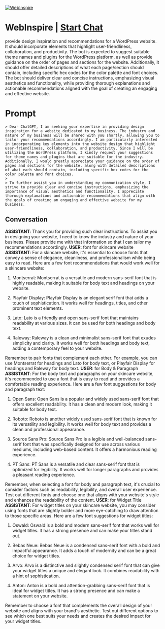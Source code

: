 
[![WebInspire](https://flow-user-images.s3.us-west-1.amazonaws.com/prompt/1AWnkrN-lmpN27wOUwRTg/1689698122074)](https://gptcall.net/chat.html?data=%7B%22contact%22%3A%7B%22id%22%3A%221AWnkrN-lmpN27wOUwRTg%22%2C%22flow%22%3Atrue%7D%7D)
# WebInspire | [Start Chat](https://gptcall.net/chat.html?data=%7B%22contact%22%3A%7B%22id%22%3A%221AWnkrN-lmpN27wOUwRTg%22%2C%22flow%22%3Atrue%7D%7D)
provide design inspiration and recommendations for a WordPress website. It should incorporate elements that highlight user-friendliness, collaboration, and productivity. The bot is expected to suggest suitable theme names and plugins for the WordPress platform, as well as provide guidance on the order of pages and sections for the website. Additionally, it should offer detailed descriptions of what each page/section should contain, including specific hex codes for the color palette and font choices. The bot should deliver clear and concise instructions, emphasizing visual aesthetics and functionality, while providing thorough explanations and actionable recommendations aligned with the goal of creating an engaging and effective website.

# Prompt

```
> Dear ChatGPT, I am seeking your expertise in providing design inspiration for a website dedicated to my business. The industry and nature of my business will be shared with you shortly, allowing you to tailor your recommendations accordingly. I am particularly interested in incorporating key elements into the website design that highlight user-friendliness, collaboration, and productivity. Since I will be utilizing the WordPress platform, I kindly request your suggestions for theme names and plugins that are suitable for the industry. Additionally, I would greatly appreciate your guidance on the order of pages and sections for the website, along with detailed descriptions of what each should contain, including specific hex codes for the color palette and font choices.
>
> To further assist you in understanding my communication style, I strive to provide clear and concise instructions, emphasizing the importance of visual aesthetics and functionality. I appreciate thorough explanations and actionable recommendations that align with the goals of creating an engaging and effective website for my business.
```

## Conversation

**ASSISTANT**: Thank you for providing such clear instructions. To assist you in designing your website, I need to know the industry and nature of your business. Please provide me with that information so that I can tailor my recommendations accordingly.
**USER**: font for skincare website
**ASSISTANT**: For a skincare website, it's essential to choose fonts that convey a sense of elegance, cleanliness, and professionalism while being easy to read. Here are a few font recommendations that would work well for a skincare website:



1. Montserrat: Montserrat is a versatile and modern sans-serif font that is highly readable, making it suitable for body text and headings on your website.



2. Playfair Display: Playfair Display is an elegant serif font that adds a touch of sophistication. It works well for headings, titles, and other prominent text elements.



3. Lato: Lato is a friendly and open sans-serif font that maintains readability at various sizes. It can be used for both headings and body text.



4. Raleway: Raleway is a clean and minimalist sans-serif font that exudes simplicity and clarity. It works well for both headings and body text, adding a contemporary feel to your website.



Remember to pair fonts that complement each other. For example, you can use Montserrat for headings and Lato for body text, or Playfair Display for headings and Raleway for body text.
**USER**: for Body & Paragraph
**ASSISTANT**: For the body text and paragraphs on your skincare website, it's recommended to use a font that is easy to read and provides a comfortable reading experience. Here are a few font suggestions for body and paragraph text:



1. Open Sans: Open Sans is a popular and widely used sans-serif font that offers excellent readability. It has a clean and modern look, making it suitable for body text.



2. Roboto: Roboto is another widely used sans-serif font that is known for its versatility and legibility. It works well for body text and provides a clean and professional appearance.



3. Source Sans Pro: Source Sans Pro is a legible and well-balanced sans-serif font that was specifically designed for use across various mediums, including web-based content. It offers a harmonious reading experience.



4. PT Sans: PT Sans is a versatile and clear sans-serif font that is optimized for legibility. It works well for longer paragraphs and provides a pleasant reading experience.



Remember, when selecting a font for body and paragraph text, it's crucial to consider factors such as readability, legibility, and overall user experience. Test out different fonts and choose one that aligns with your website's style and enhances the readability of the content.
**USER**: for Widget Title
**ASSISTANT**: For widget titles on your skincare website, you may consider using fonts that are slightly bolder and more eye-catching to draw attention to those specific areas. Here are a few font suggestions for widget titles:



1. Oswald: Oswald is a bold and modern sans-serif font that works well for widget titles. It has a strong presence and can make your titles stand out.



2. Bebas Neue: Bebas Neue is a condensed sans-serif font with a bold and impactful appearance. It adds a touch of modernity and can be a great choice for widget titles.



3. Arvo: Arvo is a distinctive and slightly condensed serif font that can give your widget titles a unique and elegant look. It combines readability with a hint of sophistication.



4. Anton: Anton is a bold and attention-grabbing sans-serif font that is ideal for widget titles. It has a strong presence and can make a statement on your website.



Remember to choose a font that complements the overall design of your website and aligns with your brand's aesthetic. Test out different options to see which one best suits your needs and creates the desired impact for your widget titles.


